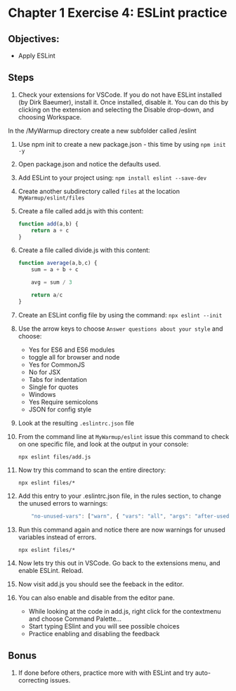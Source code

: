 # Chapter 1 Exercise 4: ESLint practice

## Objectives:
* Apply ESLint

## Steps


1. Check your extensions for VSCode. If you do not have ESLint installed (by Dirk Baeumer), install it. Once installed, disable it. You can do this by clicking on the extension and selecting the Disable drop-down, and choosing Workspace.

In the /MyWarmup directory create a new subfolder called /eslint

1. Use npm init to create a new package.json - this time by using `npm init -y`

1. Open package.json and notice the defaults used.

1. Add ESLint to your project using: `npm install eslint --save-dev`

1. Create another subdirectory called `files` at the location
`MyWarmup/eslint/files`

1. Create a file called add.js with this content:
    ``` javascript
    function add(a,b) {
        return a + c
    }
    ```

1. Create a file called divide.js with this content:

    ``` javascript
    function average(a,b,c) {
        sum = a + b + c

        avg = sum / 3

        return a/c
    }
    ```

1. Create an ESLint config file by using the command: 
`npx eslint --init`

1. Use the arrow keys to choose `Answer questions about your style` and choose:
    * Yes for ES6 and ES6 modules
    * toggle all for browser and node
    * Yes for CommonJS
    * No for JSX
    * Tabs for indentation
    * Single for quotes
    * Windows
    * Yes Require semicolons 
    * JSON for config style

1. Look at the resulting `.eslintrc.json` file

1. From the command line at `MyWarmup/eslint` issue this command to check on one specific file, and look at the output in your console:
    ```
    npx eslint files/add.js   
    ```

1. Now try this command to scan the entire directory:
    ```
    npx eslint files/*
    ```

1. Add this entry to your .eslintrc.json file, in the rules section, to change the unused errors to warnings:
    ``` javascript
        "no-unused-vars": ["warn", { "vars": "all", "args": "after-used", "ignoreRestSiblings": false }]
    ```

1. Run this command again and notice there are now warnings for unused variables instead of errors.
    ```
    npx eslint files/*
    ```

1. Now lets try this out in VSCode. Go back to the extensions menu, and enable ESLint. Reload.

1. Now visit add.js you should see the feeback in the editor.

1. You can also enable and disable from the editor pane. 
    * While looking at the code in add.js, right click for the contextmenu and choose Command Palette...
    * Start typing ESlint and you will see possible choices
    * Practice enabling and disabling the feedback
## Bonus
1. If done before others, practice more with with ESLint and try auto-correcting issues.